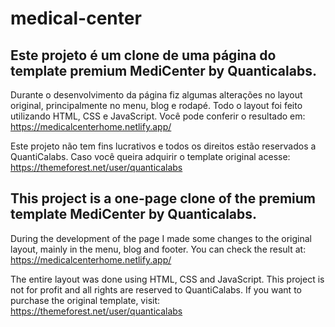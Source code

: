 # medical-center
## Este projeto é um clone de uma página do template premium MediCenter by Quanticalabs.  

Durante o desenvolvimento da página fiz algumas alterações no layout original, principalmente no menu, blog e rodapé. 
Todo o layout foi feito utilizando HTML, CSS e JavaScript. Você pode conferir o resultado em: https://medicalcenterhome.netlify.app/

Este projeto não tem fins lucrativos e todos os direitos estão reservados a QuantiCalabs. 
Caso você queira adquirir o template original acesse: https://themeforest.net/user/quanticalabs

## This project is a one-page clone of the premium template MediCenter by Quanticalabs. 

During the development of the page I made some changes to the original layout, mainly in the menu, blog and footer. You can check the result at: https://medicalcenterhome.netlify.app/

The entire layout was done using HTML, CSS and JavaScript. This project is not for profit and all rights are reserved to QuantiCalabs. 
If you want to purchase the original template, visit: https://themeforest.net/user/quanticalabs
